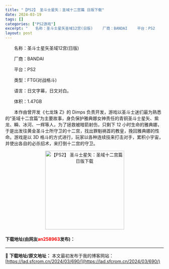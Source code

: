 ```yaml
---
title: "【PS2】 圣斗士星矢：圣域十二宫篇 日版下载"
date: 2024-03-19
tags: []
categories: ["PS2游戏"]
excerpt: "　　名称：圣斗士星矢圣域12宫(日版) 　　厂商：BANDAI 　　平台：PS2 　　类型：FTG(对战格斗) 　　语言：日文字幕，日文对白。 　　体积：1.47GB 　　本作由曾开发《七龙珠 Z》的 Dimps 负责开发，游戏以圣斗士迷们最为熟悉的&ldquo;圣域十二宫篇&rdquo;为主要故事&hellip;"
layout: post
---
```


 <p>　　名称：圣斗士星矢圣域12宫(日版)</p> <p>　　厂商：BANDAI</p> <p>　　平台：PS2</p> <p>　　类型：FTG(对战格斗)</p> <p>　　语言：日文字幕，日文对白。</p> <p>　　体积：1.47GB</p> <p>　　本作由曾开发《七龙珠 Z》的 Dimps 负责开发，游戏以圣斗士迷们最为熟悉的&ldquo;圣域十二宫篇&rdquo;为主要故事，身负保护雅典娜女神责任的青铜圣斗士星矢、紫龙、瞬、冰河、一辉等人，为了拯救被暗箭射伤，只剩下 12 小时生命的雅典娜，于是出发往黄金圣斗士所守卫的十二宫，找出罪魁祸首的教皇，挽回雅典娜的性命。游戏是以 3D 格斗的方式进行，玩家以各种连续技来打击对手，累积小宇宙，并使出各自的必杀招术，来打倒十二宫的守卫。</p> <p align="center"><img align="" border="0" src="https://lad.sfcrom.cn/wp-content/uploads/2024/03/20240319_65f9998caa12a.jpg" width="251" alt="【PS2】 圣斗士星矢：圣域十二宫篇 日版下载" /></p> <p><h4>下载地址(由网友<font color="red">an258963</font>发布)：</h4></p> 

---
📖 **下载地址/原文地址：** 本文最初发布于我的博客网站：[https://lad.sfcrom.cn/2024/03/690/](https://lad.sfcrom.cn/2024/03/690/)
